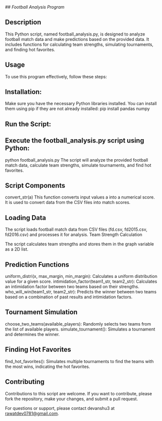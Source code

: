 _## Football Analysis Program_

## Description
This Python script, named football_analysis.py, is designed to analyze football match data and make predictions based on the provided data. It includes functions for calculating team strengths, simulating tournaments, and finding hot favorites.

## Usage
To use this program effectively, follow these steps:

## Installation:
Make sure you have the necessary Python libraries installed. You can install them using pip if they are not already installed:
pip install pandas numpy

## Run the Script:

## Execute the football_analysis.py script using Python:

python football_analysis.py
The script will analyze the provided football match data, calculate team strengths, simulate tournaments, and find hot favorites.

## Script Components
convert_str(a)
This function converts input values a into a numerical score. It is used to convert data from the CSV files into match scores.

## Loading Data
The script loads football match data from CSV files (fd.csv, fd2015.csv, fd2016.csv) and processes it for analysis.
Team Strength Calculation

The script calculates team strengths and stores them in the graph variable as a 2D list.

## Prediction Functions
uniform_distri(x, max_margin, min_margin): Calculates a uniform distribution value for a given score.
intimidation_factor(team1_str, team2_str): Calculates an intimidation factor between two teams based on their strengths.
who_will_win(team1_str, team2_str): Predicts the winner between two teams based on a combination of past results and intimidation factors.

## Tournament Simulation
choose_two_teams(available_players): Randomly selects two teams from the list of available players.
simulate_tournament(): Simulates a tournament and determines the winner.

## Finding Hot Favorites
find_hot_favorites(): Simulates multiple tournaments to find the teams with the most wins, indicating the hot favorites.

## Contributing
Contributions to this script are welcome. If you want to contribute, please fork the repository, make your changes, and submit a pull request.

For questions or support, please contact devanshu3 at rawatdev0781@gmail.com.

